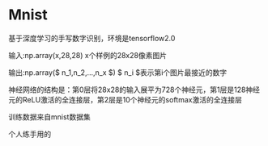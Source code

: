 # Mnist
<p>基于深度学习的手写数字识别，环境是tensorflow2.0</p>
<p>输入:np.array(x,28,28) x个样例的28x28像素图片</p>
<p>输出:np.array($ n_1,n_2,...,n_x $) $ n_i $表示第i个图片最接近的数字</p>
<p>神经网络的结构是：第0层将28x28的输入展平为728个神经元，第1层是128神经元的ReLU激活的全连接层，第2层是10个神经元的softmax激活的全连接层</p>
<p>训练数据来自mnist数据集</p>
<p>个人练手用的</p>
